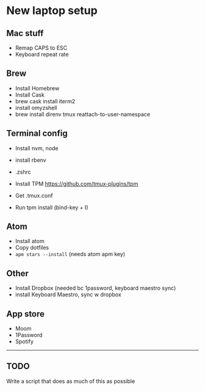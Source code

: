 # New laptop setup

## Mac stuff
- Remap CAPS to ESC
- Keyboard repeat rate

## Brew
- Install Homebrew
- Install Cask
- brew cask install iterm2
- install omyzshell
- brew install direnv tmux reattach-to-user-namespace

## Terminal config
- Install nvm, node
- install rbenv

- .zshrc
- Install TPM https://github.com/tmux-plugins/tpm
- Get .tmux.conf
- Run tpm install (bind-key + I)

  
## Atom
- Install atom
- Copy dotfiles
- `apm stars --install` (needs atom apm key)

## Other

- Install Dropbox (needed bc 1password, keyboard maestro sync)
- install Keyboard Maestro, sync w dropbox
 
## App store

- Moom
- 1Password 
- Spotify


--- 

## TODO
Write a script that does as much of this as possible
